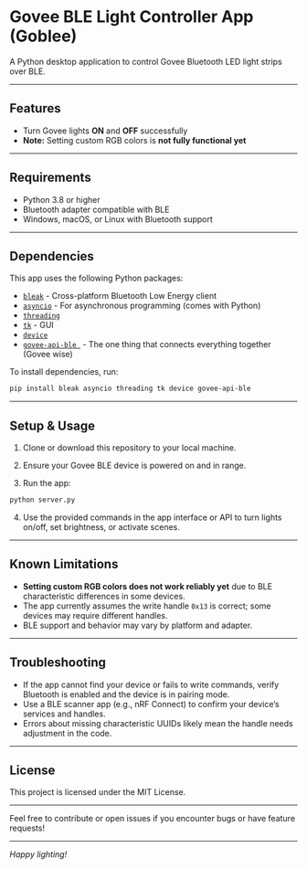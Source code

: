# Govee BLE Light Controller App (Goblee)

A Python desktop application to control Govee Bluetooth LED light strips over BLE.

---

## Features

- Turn Govee lights **ON** and **OFF** successfully  
- **Note:** Setting custom RGB colors is **not fully functional yet**  

---

## Requirements

- Python 3.8 or higher  
- Bluetooth adapter compatible with BLE  
- Windows, macOS, or Linux with Bluetooth support  

---

## Dependencies

This app uses the following Python packages:  

- [`bleak`](https://pypi.org/project/bleak/) - Cross-platform Bluetooth Low Energy client  
- [`asyncio`](https://docs.python.org/3/library/asyncio.html) - For asynchronous programming (comes with Python)
- [`threading`](https://docs.python.org/3/library/threading.html)
- [`tk`](https://docs.python.org/3/library/tkinter.html) - GUI
- [`device`](https://pypi.org/project/device/)
- [`govee-api-ble `](https://github.com/softgrass/govee-api-ble) - The one thing that connects everything together (Govee wise)

To install dependencies, run:

```bash
pip install bleak asyncio threading tk device govee-api-ble
````

---

## Setup & Usage

1. Clone or download this repository to your local machine.

2. Ensure your Govee BLE device is powered on and in range.

3. Run the app:

```bash
python server.py
```

4. Use the provided commands in the app interface or API to turn lights on/off, set brightness, or activate scenes.

---

## Known Limitations

* **Setting custom RGB colors does not work reliably yet** due to BLE characteristic differences in some devices.
* The app currently assumes the write handle `0x13` is correct; some devices may require different handles.
* BLE support and behavior may vary by platform and adapter.

---

## Troubleshooting

* If the app cannot find your device or fails to write commands, verify Bluetooth is enabled and the device is in pairing mode.
* Use a BLE scanner app (e.g., nRF Connect) to confirm your device’s services and handles.
* Errors about missing characteristic UUIDs likely mean the handle needs adjustment in the code.
---

## License

This project is licensed under the MIT License.

---

Feel free to contribute or open issues if you encounter bugs or have feature requests!

---

*Happy lighting!*
